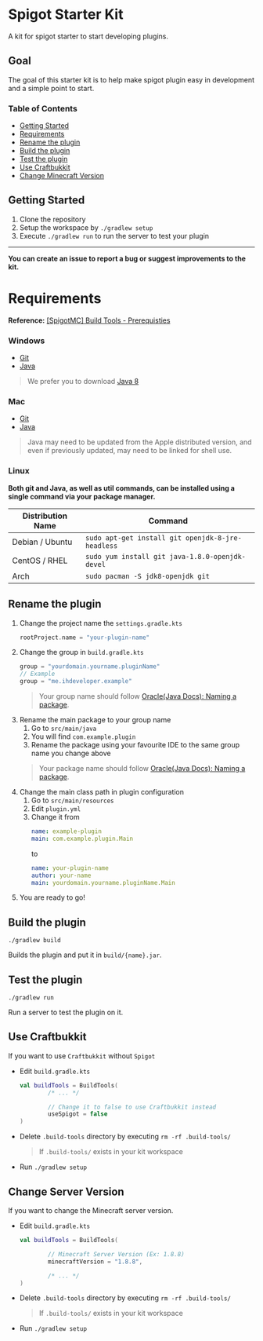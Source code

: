 # Spigot Starter Kit
A kit for spigot starter to start developing plugins.

## Goal
The goal of this starter kit is to help make spigot plugin easy in development and a simple point to start.

### Table of Contents
- [Getting Started](#getting-started)
- [Requirements](#requirements)
- [Rename the plugin](#rename-the-plugin)
- [Build the plugin](#build-the-plugin)
- [Test the plugin](#test-the-plugin)
- [Use Craftbukkit](#use-craftbukkit)
- [Change Minecraft Version](#change-server-version)

## Getting Started
1. Clone the repository
2. Setup the workspace by `./gradlew setup`
3. Execute `./gradlew run` to run the server to test your plugin
---
**You can create an issue to report a bug or suggest improvements to the kit.**

# Requirements
**Reference:** [[SpigotMC] Build Tools - Prerequisties](https://www.spigotmc.org/wiki/buildtools/#prerequisites)

### Windows
- [Git](https://gitforwindows.org/)
- [Java](https://www.oracle.com/sa/java/technologies/javase-downloads.html)
> We prefer you to download [Java 8](https://www.oracle.com/java/technologies/javase-jre8-downloads.html)

### Mac
- [Git](http://sourceforge.net/projects/git-osx-installer/files/)
- [Java](https://gist.github.com/johan/10590467)
> Java may need to be updated from the Apple distributed version, and even if previously updated,
> may need to be linked for shell use.

### Linux
**Both git and Java, as well as util commands, can be installed using a single command via your package manager.**

Distribution Name | Command
----------------- | -------
Debian / Ubuntu | `sudo apt-get install git openjdk-8-jre-headless`
CentOS / RHEL | `sudo yum install git java-1.8.0-openjdk-devel`
Arch | `sudo pacman -S jdk8-openjdk git`

## Rename the plugin
1. Change the project name the `settings.gradle.kts`
    ```kotlin
    rootProject.name = "your-plugin-name"
    ```
2. Change the group in `build.gradle.kts`
    ```kotlin
    group = "yourdomain.yourname.pluginName"
    // Example
    group = "me.ihdeveloper.example"
    ```
   > Your group name should follow [Oracle(Java Docs): Naming a package](https://docs.oracle.com/javase/tutorial/java/package/namingpkgs.html).
3. Rename the main package to your group name
    1. Go to `src/main/java`
    2. You will find `com.example.plugin`
    3. Rename the package using your favourite IDE to the same group name you change above
    > Your package name should follow [Oracle(Java Docs): Naming a package](https://docs.oracle.com/javase/tutorial/java/package/namingpkgs.html).
4. Change the main class path in plugin configuration
    1. Go to `src/main/resources`
    2. Edit `plugin.yml`
    3. Change it from
        ```yaml
        name: example-plugin
        main: com.example.plugin.Main
        ```
        to
        ```yaml
        name: your-plugin-name
        author: your-name
        main: yourdomain.yourname.pluginName.Main
        ```
5. You are ready to go!

## Build the plugin
```shell script
./gradlew build
```
Builds the plugin and put it in `build/{name}.jar`.

## Test the plugin
```shell script
./gradlew run
```
Run a server to test the plugin on it.

## Use Craftbukkit
If you want to use `Craftbukkit` without `Spigot`
- Edit `build.gradle.kts`
    ```kotlin
    val buildTools = BuildTools(
            /* ... */
    
            // Change it to false to use Craftbukkit instead
            useSpigot = false
    )
    ```
- Delete `.build-tools` directory by executing `rm -rf .build-tools/`
    > If `.build-tools/` exists in your kit workspace
- Run `./gradlew setup`

## Change Server Version
If you want to change the Minecraft server version.
- Edit `build.gradle.kts`
    ```kotlin
    val buildTools = BuildTools(
    
            // Minecraft Server Version (Ex: 1.8.8)
            minecraftVersion = "1.8.8",
    
            /* ... */
    )
    ```
- Delete `.build-tools` directory by executing `rm -rf .build-tools/`
    > If `.build-tools/` exists in your kit workspace
- Run `./gradlew setup`

